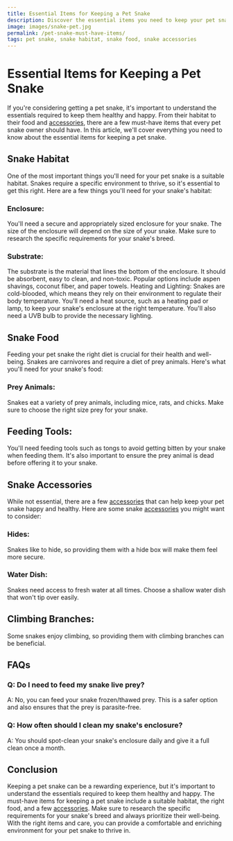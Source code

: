 ```yaml
---
title: Essential Items for Keeping a Pet Snake
description: Discover the essential items you need to keep your pet snake happy and healthy. From habitat to food and accessories, we cover everything you need to know.
image: images/snake-pet.jpg
permalink: /pet-snake-must-have-items/
tags: pet snake, snake habitat, snake food, snake accessories
---
```


# Essential Items for Keeping a Pet Snake
If you're considering getting a pet snake, it's important to understand the essentials required to keep them healthy and happy. From their habitat to their food and [accessories](https://forpetswithlove.com/The-Hottest-Pet-Accessories-of-2025-From-Collars-to-Carriers/), there are a few must-have items that every pet snake owner should have. In this article, we'll cover everything you need to know about the essential items for keeping a pet snake.

## Snake Habitat
One of the most important things you'll need for your pet snake is a suitable habitat. Snakes require a specific environment to thrive, so it's essential to get this right. Here are a few things you'll need for your snake's habitat:

### Enclosure: 

You'll need a secure and appropriately sized enclosure for your snake. The size of the enclosure will depend on the size of your snake. Make sure to research the specific requirements for your snake's breed.
### Substrate: 

The substrate is the material that lines the bottom of the enclosure. It should be absorbent, easy to clean, and non-toxic. Popular options include aspen shavings, coconut fiber, and paper towels.
Heating and Lighting: Snakes are cold-blooded, which means they rely on their environment to regulate their body temperature. You'll need a heat source, such as a heating pad or lamp, to keep your snake's enclosure at the right temperature. You'll also need a UVB bulb to provide the necessary lighting.

## Snake Food
Feeding your pet snake the right diet is crucial for their health and well-being. Snakes are carnivores and require a diet of prey animals. Here's what you'll need for your snake's food:

### Prey Animals: 

Snakes eat a variety of prey animals, including mice, rats, and chicks. Make sure to choose the right size prey for your snake.

## Feeding Tools:

 You'll need feeding tools such as tongs to avoid getting bitten by your snake when feeding them. It's also important to ensure the prey animal is dead before offering it to your snake.

## Snake Accessories
While not essential, there are a few [accessories](https://forpetswithlove.com/The-Hottest-Pet-Accessories-of-2025-From-Collars-to-Carriers/) that can help keep your pet snake happy and healthy. Here are some snake [accessories](https://forpetswithlove.com/The-Hottest-Pet-Accessories-of-2025-From-Collars-to-Carriers/) you might want to consider:

### Hides: 

Snakes like to hide, so providing them with a hide box will make them feel more secure.
### Water Dish: 

Snakes need access to fresh water at all times. Choose a shallow water dish that won't tip over easily.

## Climbing Branches:

Some snakes enjoy climbing, so providing them with climbing branches can be beneficial.

## FAQs
### Q: Do I need to feed my snake live prey?
A: No, you can feed your snake frozen/thawed prey. This is a safer option and also ensures that the prey is parasite-free.

### Q: How often should I clean my snake's enclosure?
A: You should spot-clean your snake's enclosure daily and give it a full clean once a month.

## Conclusion
Keeping a pet snake can be a rewarding experience, but it's important to understand the essentials required to keep them healthy and happy. The must-have items for keeping a pet snake include a suitable habitat, the right food, and a few [accessories](https://forpetswithlove.com/The-Hottest-Pet-Accessories-of-2025-From-Collars-to-Carriers/). Make sure to research the specific requirements for your snake's breed and always prioritize their well-being. With the right items and care, you can provide a comfortable and enriching environment for your pet snake to thrive in.